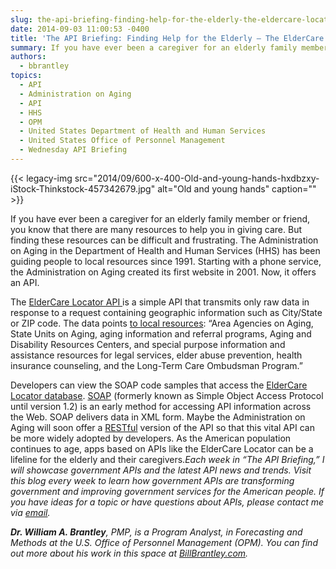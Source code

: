 ```yaml
---
slug: the-api-briefing-finding-help-for-the-elderly-the-eldercare-locator-api
date: 2014-09-03 11:00:53 -0400
title: 'The API Briefing: Finding Help for the Elderly – The ElderCare Locator API'
summary: If you have ever been a caregiver for an elderly family member or friend, you know that there are many resources to help you in giving care. But finding these resources can be difficult and frustrating. The Administration on Aging in the Department of Health and Human Services (HHS) has been guiding people to local
authors:
  - bbrantley
topics:
  - API
  - Administration on Aging
  - API
  - HHS
  - OPM
  - United States Department of Health and Human Services
  - United States Office of Personnel Management
  - Wednesday API Briefing
---
```


{{< legacy-img src="2014/09/600-x-400-Old-and-young-hands-hxdbzxy-iStock-Thinkstock-457342679.jpg" alt="Old and young hands" caption="" >}} 

If you have ever been a caregiver for an elderly family member or friend, you know that there are many resources to help you in giving care. But finding these resources can be difficult and frustrating. The Administration on Aging in the Department of Health and Human Services (HHS) has been guiding people to local resources since 1991. Starting with a phone service, the Administration on Aging created its first website in 2001. Now, it offers an API.

The <a href="http://www.eldercare.gov/Eldercare.NET/Public/Site_Utilities/API_Reg/API_Registration.aspx" target="_blank">ElderCare Locator API </a>is a simple API that transmits only raw data in response to a request containing geographic information such as City/State or ZIP code. The data points <a href="http://eldercare.gov/Eldercare.NET/Public/About/Database.aspx" target="_blank">to local resources</a>: “Area Agencies on Aging, State Units on Aging, aging information and referral programs, Aging and Disability Resources Centers, and special purpose information and assistance resources for legal services, elder abuse prevention, health insurance counseling, and the Long-Term Care Ombudsman Program.”

Developers can view the SOAP code samples that access the <a href="http://www.eldercare.gov/Eldercare.NET/WebServices/EldercareData/ec_search.asmx" target="_blank">ElderCare Locator database</a>. <a href="http://en.wikipedia.org/wiki/SOAP" target="_blank">SOAP</a> (formerly known as Simple Object Access Protocol until version 1.2) is an early method for accessing API information across the Web. SOAP delivers data in XML form. Maybe the Administration on Aging will soon offer a <a href="http://en.wikipedia.org/wiki/Representational_state_transfer" target="_blank">RESTful</a> version of the API so that this vital API can be more widely adopted by developers. As the American population continues to age, apps based on APIs like the ElderCare Locator can be a lifeline for the elderly and their caregivers._Each week in “The API Briefing,” I will showcase government APIs and the latest API news and trends. Visit this blog every week to learn how government APIs are transforming government and improving government services for the American people. If you have ideas for a topic or have questions about APIs, please contact me via_ [_email_](mailto:%20William.Brantley@opm.gov)_._

**_Dr. William A. Brantley_**_, PMP, is a Program Analyst, in Forecasting and Methods at the U.S. Office of Personnel Management (OPM). You can find out more about his work in this space at_ [_BillBrantley.com_](http://billbrantley.com/)_._

<div class="copyIcon copy0">
</div>

<div class="pasteIcon paste0">
</div>

<div class="notifyIcon">
</div>